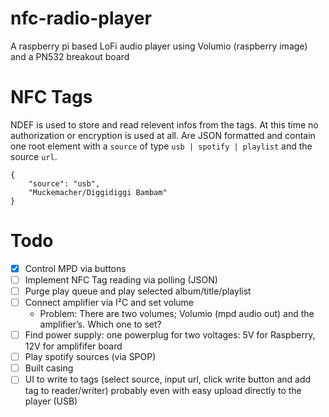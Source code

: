 # nfc-radio-player
A raspberry pi based LoFi audio player using Volumio (raspberry image) and a PN532 breakout board

# NFC Tags
NDEF is used to store and read relevent infos from the tags. At this time no authorization or encryption is used at all.
Are JSON formatted and contain one root element with a `source` of type `usb | spotify | playlist` and the source `url`.
```
{
    "source": "usb",
    "Muckemacher/Diggidiggi Bambam"
}
```

# Todo
- [x] Control MPD via buttons
- [ ] Implement NFC Tag reading via polling (JSON)
- [ ] Purge play queue and play selected album/title/playlist
- [ ] Connect amplifier via I²C and set volume
    - Problem: There are two volumes; Volumio (mpd audio out) and the amplifier’s. Which one to set?
- [ ] Find power supply: one powerplug for two voltages: 5V for Raspberry, 12V for amplififer board
- [ ] Play spotify sources (via SPOP)
- [ ] Built casing
- [ ] UI to write to tags (select source, input url, click write button and add tag to reader/writer) probably even with easy upload directly to the player (USB)

